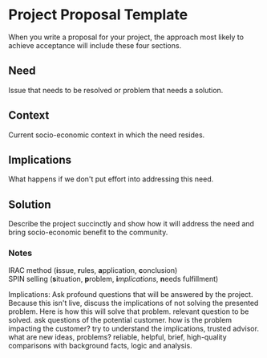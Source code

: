 # Project Proposal Template
When you write a proposal for your project, the approach most likely to achieve acceptance will include these four sections.

## Need
Issue that needs to be resolved or problem that needs a solution.
## Context
Current socio-economic context in which the need resides.
## Implications
What happens if we don't put effort into addressing this need.
## Solution
Describe the project succinctly and show how it will address the need and bring socio-economic benefit to the community.

### Notes

IRAC method (**i**ssue, **r**ules, **a**pplication, **c**onclusion)  
SPIN selling (**s**ituation, **p**roblem, **i***mplications*, **n**eeds fulfillment)  

Implications: Ask profound questions that will be answered by the project. Because this isn't live, discuss the implications of not solving the presented problem. Here is how this will solve that problem.
relevant question to be solved. ask questions of the potential customer. how is the problem impacting the customer? try to understand the implications, trusted advisor. what are new ideas, problems? reliable, helpful, brief, high-quality comparisons with background facts, logic and analysis.